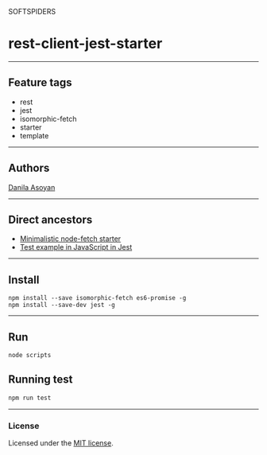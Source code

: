 SOFTSPIDERS

# rest-client-jest-starter

---

## Feature tags

- rest
- jest
- isomorphic-fetch
- starter
- template

---

## Authors

[Danila Asoyan](https://github.com/Danilkashtan)

---

## Direct ancestors
- [Minimalistic node-fetch starter](https://github.com/softspiders/node-fetch-starter)
- [Test example in JavaScript in Jest](https://github.com/softspiders/jest)

---

## Install

```
npm install --save isomorphic-fetch es6-promise -g
npm install --save-dev jest -g
```

---

## Run

```
node scripts
```

## Running test

```sh
npm run test
```

---

### License

Licensed under the [MIT license](./LICENSE). 

